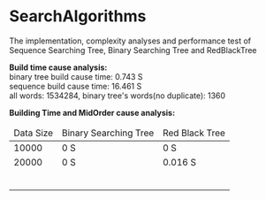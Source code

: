 # SearchAlgorithms
The implementation, complexity analyses and performance test of Sequence Searching Tree, Binary Searching Tree and RedBlackTree

<strong>Build time cause analysis:</strong><br/>
binary tree build cause time: 0.743 S<br/>
sequence build cause time: 16.461 S<br/>
all words: 1534284, binary tree's words(no duplicate): 1360
<br/>

<strong>Building Time and MidOrder  cause analysis:</strong><br/>
<table>
    <thead>
        <tr>
            <td>Data Size</td>
            <td>Binary Searching Tree</td>
            <td>Red Black Tree</td>
        </tr>
    </thead>
    <tbody>
            <tr>
                <td>10000</td>
                <td>0 S</td>
                <td>0 S</td>
            </tr>
            <tr>
                <td>20000</td>
                <td>0 S</td>
                <td>0.016 S</td>
            </tr>
            <tr>
                <td></td>
                <td></td>
                <td></td>
            </tr>
            <tr>
                <td></td>
                <td></td>
                <td></td>
            </tr>
            <tr>
                <td></td>
                <td></td>
                <td></td>
            </tr>
            <tr>
                <td></td>
                <td></td>
                <td></td>
            </tr>
            <tr>
                <td></td>
                <td></td>
                <td></td>
            </tr>
            <tr>
                <td></td>
                <td></td>
                <td></td>
            </tr>
    </tbody>
</table>
<br/>

